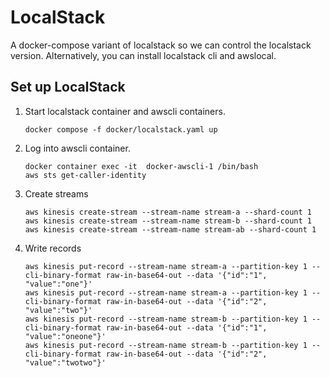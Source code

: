 # LocalStack

A docker-compose variant of localstack so we can control the localstack version. Alternatively, you can install localstack cli and awslocal.

## Set up LocalStack

1. Start localstack container and awscli containers.
   ```shell
   docker compose -f docker/localstack.yaml up
   ```
2. Log into awscli container.
   ```shell
   docker container exec -it  docker-awscli-1 /bin/bash
   aws sts get-caller-identity
   ```
   
3. Create streams
   ```shell
   aws kinesis create-stream --stream-name stream-a --shard-count 1
   aws kinesis create-stream --stream-name stream-b --shard-count 1
   aws kinesis create-stream --stream-name stream-ab --shard-count 1
   ```

4. Write records
   ```shell
   aws kinesis put-record --stream-name stream-a --partition-key 1 --cli-binary-format raw-in-base64-out --data '{"id":"1", "value":"one"}'
   aws kinesis put-record --stream-name stream-a --partition-key 1 --cli-binary-format raw-in-base64-out --data '{"id":"2", "value":"two"}'
   aws kinesis put-record --stream-name stream-b --partition-key 1 --cli-binary-format raw-in-base64-out --data '{"id":"1", "value":"oneone"}'
   aws kinesis put-record --stream-name stream-b --partition-key 1 --cli-binary-format raw-in-base64-out --data '{"id":"2", "value":"twotwo"}'
   ```
